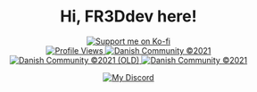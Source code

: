 <h1 align="center">Hi, FR3Ddev here!</h1>

<div align="center">
    <a href="https://ko-fi.com/J3J1FVEH0"> <img src="https://ko-fi.com/img/githubbutton_sm.svg" alt="Support me on Ko-fi"/> </a>
</div>

<div align="center">
    <a href="https://github.com/FR3Ddev"> <img src="https://komarev.com/ghpvc/?username=FR3Ddev&style=flat" alt="Profile Views"/> </a>
    <a href="[https://discord.gg/AWTU67ZK5e](https://discord.gg/AWTU67ZK5e)-985275830412382250"> <img src="https://badgen.net/discord/members/sapphiredevs-866045867030085673" alt="Danish Community ©2021"/> </a>
    <a href="https://discord.gg/AWTU67ZK5e"> <img src="https://badgen.net/discord/members/rTT52gJC3J" alt="Danish Community ©2021 (OLD)"/> </a>
    <a href="[https://discord.gg/AWTU67ZK5e](https://discord.gg/AWTU67ZK5e)"> <img src="https://badgen.net/discord/members/TKz7BMwEap" alt="Danish Community ©2021"/> </a>

[![My Discord](https://badge.FR3Ddev/api/?id=539873160183414785)](https://discord.com/users/539873160183414785)
</div>
